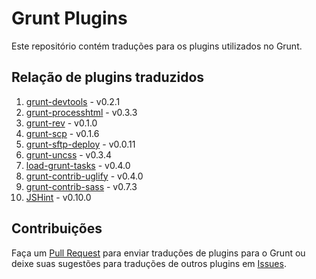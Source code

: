 # Grunt Plugins

Este repositório contém traduções para os plugins utilizados no Grunt.

## Relação de plugins traduzidos

1. [grunt-devtools](plugins/grunt-devtools.md) - v0.2.1
2. [grunt-processhtml](plugins/grunt-processhtml.md) - v0.3.3
3. [grunt-rev](plugins/grunt-rev.md) - v0.1.0
4. [grunt-scp](plugins/grunt-scp.md) - v0.1.6
5. [grunt-sftp-deploy](plugins/grunt-sftp-deploy.md) - v0.0.11
6. [grunt-uncss](plugins/grunt-uncss.md) - v0.3.4
7. [load-grunt-tasks](plugins/load-grunt-tasks.md) - v0.4.0
8. [grunt-contrib-uglify](plugins/grunt-contrib-uglify.md) - v0.4.0
9. [grunt-contrib-sass](plugins/grunt-contrib-sass.md) - v0.7.3
10. [JSHint](plugins/jshint.md) - v0.10.0

## Contribuições

Faça um [Pull Request](https://github.com/gruntbrasil/docs-grunt-plugins/pulls) para enviar traduções de plugins para o Grunt ou deixe suas sugestões para traduções de outros plugins em [Issues](https://github.com/gruntbrasil/docs-grunt-plugins/issues/1).
